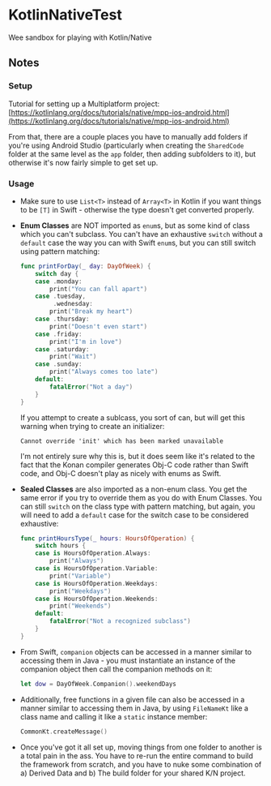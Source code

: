 # KotlinNativeTest
Wee sandbox for playing with Kotlin/Native

## Notes

### Setup

Tutorial for setting up a Multiplatform project: [https://kotlinlang.org/docs/tutorials/native/mpp-ios-android.html](https://kotlinlang.org/docs/tutorials/native/mpp-ios-android.html)

From that, there are a couple places you have to manually add folders if you're using Android Studio (particularly when creating the `SharedCode` folder at the same level as the `app` folder, then adding subfolders to it), but otherwise it's now fairly simple to get set up. 

### Usage

- Make sure to use `List<T>` instead of `Array<T>` in Kotlin if you want things to be `[T]` in Swift - otherwise the type doesn't get converted properly. 

- **Enum Classes** are NOT imported as `enum`s, but as some kind of class which you can't subclass. You can't have an exhaustive `switch` without a `default` case the way you can with Swift `enum`s, but you can still switch using pattern matching:  

    ```swift
    func printForDay(_ day: DayOfWeek) {
        switch day {
        case .monday:
            print("You can fall apart")
        case .tuesday,
             .wednesday:
            print("Break my heart")
        case .thursday:
            print("Doesn't even start")
        case .friday:
            print("I'm in love")
        case .saturday:
            print("Wait")
        case .sunday:
            print("Always comes too late")
        default:
            fatalError("Not a day")
        }
    }
    ```

    If you attempt to create a sublcass, you sort of can, but will get this warning when trying to create an initializer:

    `Cannot override 'init' which has been marked unavailable`
    
    I'm not entirely sure why this is, but it does seem like it's related to the fact that the Konan compiler generates Obj-C code rather than Swift code, and Obj-C doesn't play as nicely with enums as Swift.

- **Sealed Classes** are also imported as a non-enum class. You get the same error if you try to override them as you do with Enum Classes. You can still `switch` on the class type with pattern matching, but again, you will need to add a `default` case for the switch case to be considered exhaustive: 

    ```swift
    func printHoursType(_ hours: HoursOfOperation) {
        switch hours {
        case is HoursOfOperation.Always:
            print("Always")
        case is HoursOfOperation.Variable:
            print("Variable")
        case is HoursOfOperation.Weekdays:
            print("Weekdays")
        case is HoursOfOperation.Weekends:
            print("Weekends")
        default:
            fatalError("Not a recognized subclass")
        }
    }
    ```
    


- From Swift, `companion` objects can be accessed in a manner similar to accessing them in Java - you must instantiate an instance of the companion object then call the companion methods on it:         

    ```swift
    let dow = DayOfWeek.Companion().weekendDays
    ```

- Additionally, free functions in a given file can also be accessed in a manner similar to accessing them in Java, by using `FileNameKt` like a class name and calling it like a `static` instance member: 

    ```swift
    CommonKt.createMessage()
    ```

- Once you've got it all set up, moving things from one folder to another is a total pain in the ass. You have to re-run the entire command to build the framework from scratch, and you have to nuke some combination of a) Derived Data and b) The build folder for your shared K/N project.

